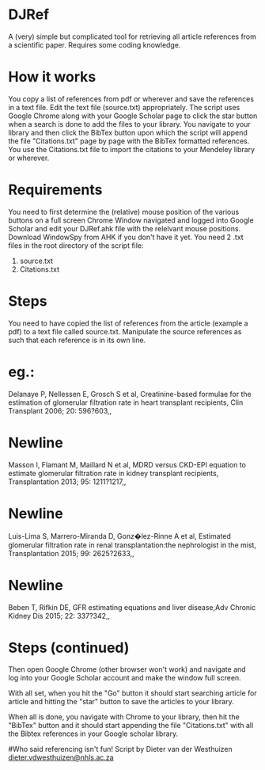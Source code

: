 # DJRef
A (very) simple but complicated tool for retrieving all article references from a scientific paper. Requires some coding knowledge.

# How it works
You copy a list of references from pdf or wherever and save the references in a text file. Edit the text file (source.txt) appropriately.
The script uses Google Chrome along with your Google Scholar page to click the star button when a search is done to add the files to your library.
You navigate to your library and then click the BibTex button upon which the script will append the file "Citations.txt" page by page with the BibTex formatted references.
You use the Citations.txt file to import the citations to your Mendeley library or wherever.

# Requirements
You need to first determine the (relative) mouse position of the various buttons on a full screen Chrome Window navigated and logged into Google Scholar and edit your DJRef.ahk file with the relelvant mouse positions.
Download WindowSpy from AHK if you don't have it yet.
You need 2 .txt files in the root directory of the script file:
1. source.txt
2. Citations.txt

# Steps
You need to have copied the list of references from the article (example a pdf) to a text file called source.txt.  Manipulate the source references as such that each reference is in its own line.

# eg.:

Delanaye P, Nellessen E, Grosch S et al, Creatinine-based formulae for the estimation of glomerular filtration rate in heart transplant recipients, Clin Transplant 2006; 20: 596?603,,
# Newline
Masson I, Flamant M, Maillard N et al, MDRD versus CKD-EPI equation to estimate glomerular filtration rate in kidney transplant recipients, Transplantation 2013; 95: 1211?1217,,
# Newline
Luis-Lima S, Marrero-Miranda D, Gonz�lez-Rinne A et al, Estimated glomerular filtration rate in renal transplantation:the nephrologist in the mist, Transplantation 2015; 99: 2625?2633,,
# Newline
Beben T, Rifkin DE, GFR estimating equations and liver disease,Adv Chronic Kidney Dis 2015; 22: 337?342,,

# Steps (continued)
Then open Google Chrome (other browser won't work) and navigate and log into your Google Scholar account and make the window full screen.

With all set, when you hit the "Go" button it should start searching article for article and hitting the "star" button to save the articles to your library.

When all is done, you navigate with Chrome to your library, then hit the "BibTex" button and it should start appending the file "Citations.txt" with all the Bibtex references in your Google scholar library.

#Who said referencing isn't fun!
Script by Dieter van der Westhuizen
dieter.vdwesthuizen@nhls.ac.za
